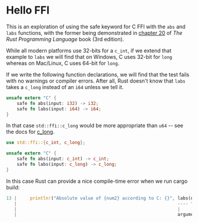 # Hello FFI

This is an exploration of using the safe keyword for C FFI with the `abs` and `labs` functions, with
the former being demonstrated in [chapter 20] of *The Rust Programming Language* book (3rd edition).

While all modern platforms use 32-bits for a `c_int`, if we extend that example to `labs` we will find
that on Windows, C uses 32-bit for `long` whereas on Mac/Linux, C uses 64-bit for `long`.

If we write the following function declarations, we will find that the test fails with no warnings or compiler errors.
After all, Rust doesn't know that `labs` takes a `c_long` instead of an `i64` unless we tell it.

```rust
unsafe extern "C" {
    safe fn abs(input: i32) -> i32;
    safe fn labs(input: i64) -> i64;
}
```

In that case `std::ffi::c_long` would be more appropriate than `u64` -- see the docs for [c_long][].

```rust
use std::ffi::{c_int, c_long};

unsafe extern "C" {
    safe fn abs(input: c_int) -> c_int;
    safe fn labs(input: c_long) -> c_long;
}
```

In this case Rust can provide a nice compile-time error when we run cargo build:

```rust
13 |     println!("Absolute value of {num2} according to C: {}", labs(num2));
   |                                                             ---- ^^^^ expected `i32`, found `i64`
   |                                                             |
   |                                                             arguments to this function are incorrect
```

[chapter 20]: https://doc.rust-lang.org/book/ch20-01-unsafe-rust.html#using-extern-functions-to-call-external-code
[c_long]: https://doc.rust-lang.org/1.88.0/std/ffi/type.c_long.html
